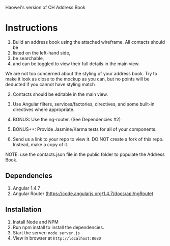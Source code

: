 Haowei's version of CH Address Book

# Instructions

1. Build an address book using the attached wireframe. All contacts should be
  1. listed on the left-hand side,
  2. be searchable,
  3. and can be toggled to view their full details in the main view.

  We are not too concerned about the styling of your address book. Try to make it look as close to the mockup as you can, but no points will be deducted if you cannot have styling match

2. Contacts should be editable in the main view.

3. Use Angular filters, services/factories, directives, and some built-in directives where appropriate.

4. BONUS: Use the ng-router. (See Dependencies #2)

5. BONUS++: Provide Jasmine/Karma tests for all of your components.

6. Send us a link to your repo to view it. DO NOT create a fork of this repo. Instead, make a copy of it.


NOTE: use the contacts.json file in the public folder to populate the Address Book.

## Dependencies
1. Angular 1.4.7
2. Angular Router (https://code.angularjs.org/1.4.7/docs/api/ngRoute)

## Installation

1. Install Node and NPM
2. Run npm install to install the dependencies.
3. Start the server: `node server.js`
4. View in browser at `http://localhost:8080`
